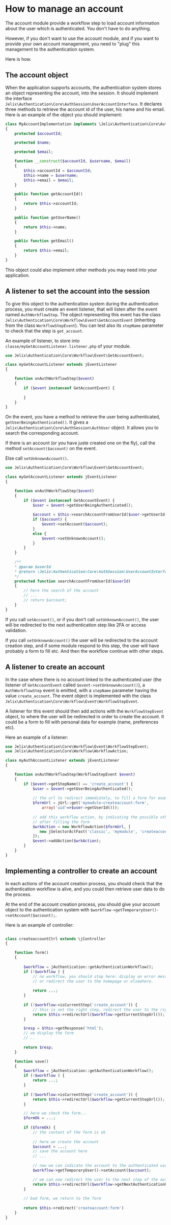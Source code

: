 How to manage an account
========================

The account module provide a workflow step to load account information about the user
which is authenticated. You don't have to do anything.

However, if you don't want to use the account module, and if you want to provide your 
own account management, you need to "plug" this management to the authentication system.

Here is how.

The account object
------------------

When the application supports accounts, the authentication system stores an
object representing the account, into the session. It should implement the
interface `Jelix\Authentication\Core\AuthSession\UserAccountInterface`.
It declares three methods to retrieve the account id of the user, his name and his email.
Here is an example of the object you should implement:

```php
class MyAccountImplementation implements \Jelix\Authentication\Core\AuthSession\UserAccountInterface
{
    protected $accountId;

    protected $name;

    protected $email;

    function __construct($accountId, $username, $email)
    {
        $this->accountId = $accountId;
        $this->name = $username;
        $this->email = $email;
    }

    public function getAccountId()
    {
        return $this->accountId;
    }

    public function getUserName()
    {
        return $this->name;
    }

    public function getEmail()
    {
        return $this->email;
    }
}
```

This object could also implement other methods you may need into your
application.

A listener to set the account into the session
------------------------------------------------

To give this object to the authentication system during the authentication
process, you must create an event listener, that will listen after the
event named `AuthWorkflowStep`. The object representing this event
has the class `Jelix\Authentication\Core\Workflow\Event\GetAccountEvent`
(inheriting from the class `WorkflowStepEvent`). You can test also 
its `stepName` parameter to check that the step is `get_account`.


An example of listener, to store into `classe/myGetAccountListener.listener.php`
of your module.

```php
use Jelix\Authentication\Core\Workflow\Event\GetAccountEvent;

class myGetAccountListener extends jEventListener
{

    function onAuthWorkflowStep($event)
    {
        if ($event instanceof GetAccountEvent) {
        
        }
    }
}

```

On the event, you have a method to retrieve the user being authenticated,
`getUserBeingAuthenticated()`. It gives a `Jelix\Authentication\Core\AuthSession\AuthUser`
object. It allows you to search the corresponding account.

If there is an account (or you have juste created one on the fly), call
the method `setAccount($account)` on the event.

Else call `setUnknownAccount()`.

```php
use Jelix\Authentication\Core\Workflow\Event\GetAccountEvent;

class myGetAccountListener extends jEventListener
{

    function onAuthWorkflowStep($event)
    {
        if ($event instanceof GetAccountEvent) {
            $user = $event->getUserBeingAuthenticated();
    
            $account = $this->searchAccountFromUserId($user->getUserId());
            if ($account) {
                $event->setAccount($account);
            }
            else {
                $event->setUnknownAccount();
            }
        }
    }
    
    /**
    * @param $userId
    * @return \Jelix\Authentication\Core\AuthSession\UserAccountInterface|null
    */
    protected function searchAccountFromUserId($userId)
    {
        // here the search of the account
        // ...
        // return $account;
    }
}
```

If you call `setAccount()`, or if you don't call `setUnknownAccount()`, the user 
will be redirected to the next authentication step like 2FA or access validation.

If you call `setUnknownAccount()` the user will be redirected to the
account creation step, and if some module respond to this step, the user will
have probably a form to fill etc. And then the workflow continue with other
steps.


A listener to create an account
-------------------------------

In the case where there is no account linked to the authenticated
user (the listener of `GetAccountEvent` called `$event->setUnknownAccount()`),
a `AuthWorkflowStep` event is emitted, with a `stepName` parameter
having the value `create_account`. The event object is implemented with the class
`Jelix\Authentication\Core\Workflow\Event\WorkflowStepEvent`.

A listener for this event should then add actions with the `WorkflowStepEvent` object,
to where the user will be redirected in order to create the account. 
It could be a form to fill with personal data for example (name, preferences etc).

Here an example of a listener:

```php
use Jelix\Authentication\Core\Workflow\Event\WorkflowStepEvent;
use Jelix\Authentication\Core\Workflow\WorkflowAction;

class myAuthAccountListener extends jEventListener
{

    function onAuthWorkflowStep(WorkflowStepEvent $event)
    {
        if ($event->getStepName() == 'create_account') {
            $user = $event->getUserBeingAuthenticated();
            
            // the url to redirect immediately, to fill a form for example  
            $formUrl = jUrl::get('mymodule~createaccount:form', 
                array('uid'=>$user->getUserId()));
          
            // add this workflow action, by indicating the possible other action
            // after filling the form
            $wrkAction = new WorkflowAction($formUrl, [
               new jSelectorActFast('classic', 'mymodule', 'createaccount:save'),
            ]);
            $event->addAction($wrkAction);  
        }
    }
}
```

Implementing a controller to create an account
-----------------------------------------------

In each actions of the account creation process, you should check that the
authentication workflow is alive, and you could then retrieve user data
to do the process.

At the end of the account creation process, you should give your account
object to the authentication system with `$workflow->getTemporaryUser()->setAccount($account);`.


Here is an example of controller:

```php

class createaccountCtrl extends \jController
{

    function form()
    {
    
        $workflow = jAuthentication::getAuthenticationWorkflow();
        if (!$workflow ) {
            // no workflow, you should stop here: display an error message
            // or redirect the user to the homepage or elsewhere.
            
            return ...;
        }
        
        if (!$workflow->isCurrentStep('create_account')) {
            // this is not the right step, redirect the user to the right step
            return $this->redirectUrl($workflow->getCurrentStepUrl());
        }

        $resp = $this->getResponse('html');
        // we display the form
        // ..
        
        return $resp;   
    }

    function save()
    {
        $workflow = jAuthentication::getAuthenticationWorkflow();
        if (!$workflow ) {
            return ...;
        }
        
        if (!$workflow->isCurrentStep('create_account')) {
            return $this->redirectUrl($workflow->getCurrentStepUrl());
        }

        // here we check the form...
        $formOk = ...;
        
        if ($formOk) {
            // the content of the form is ok
            
            // here we create the account
            $account = ...;
            // save the account here
            // ...
            
            // now we can indicate the account to the authenticated user
            $workflow->getTemporaryUser()->setAccount($account);

            // we can now redirect the user to the next step of the authentication
            return $this->redirectUrl($workflow->getNextAuthenticationUrl());
        }
        
        // bad form, we return to the form
        
        return $this->redirect('createaccount:form')
    }
}
```




